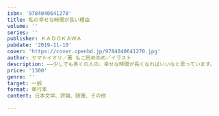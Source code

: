 ```yaml
---
isbn: '9784040641270'
title: 私の幸せな時間が長い理由
volume: ''
series: ''
publisher: ＫＡＤＯＫＡＷＡ
pubdate: '2019-11-10'
cover: 'https://cover.openbd.jp/9784040641270.jpg'
author: ヤマトイオリ／著 もこ田めめめ／イラスト
description: ――少しでも多くの人の、幸せな時間が長くなればいいなと思っています。
price: '1300'
genre: ''
target: 一般
format: 単行本
content: 日本文学、評論、随筆、その他

---
```


